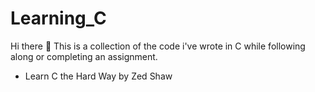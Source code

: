 # Learning_C
Hi there 👋
This is a collection of the code i've wrote in C while following along or completing an assignment.

- Learn C the Hard Way by Zed Shaw
